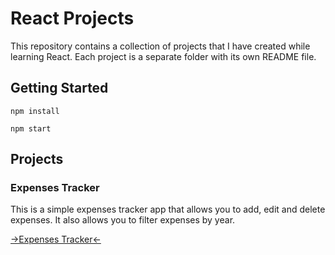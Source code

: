 # React Projects

This repository contains a collection of projects that I have created while learning React. Each project is a separate folder with its own README file.

## Getting Started

```
npm install

npm start
```

## Projects

### Expenses Tracker

This is a simple expenses tracker app that allows you to add, edit and delete expenses. It also allows you to filter expenses by year.

<a href="https://github.com/Abdelrahmanhassan1/React-Projects/tree/main/module1-expenses-tracker"> ->Expenses Tracker<- </a>
